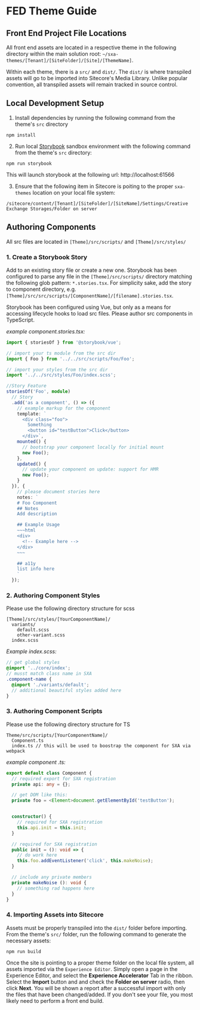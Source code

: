 # FED Theme Guide

## Front End Project File Locations
All front end assets are located in a respective theme in the following directory within the main solution root: `~/sxa-themes/[Tenant]/[SiteFolder]/[Site]/[ThemeName]`.

Within each theme, there is a `src/` and `dist/`. The `dist/` is where transpiled assets will go to be imported into Sitecore's Media Library. Unlike popular convention, all transpiled assets will remain tracked in source control.

## Local Development Setup
1. Install dependencies by running the following command from the theme's `src` directory
```
npm install
```

2. Run local [Storybook](https://storybook.js.org/) sandbox environment with the following command from the theme's `src` directory:
```
npm run storybook
```
This will launch storybook at the following url: http://localhost:61566

3. Ensure that the following item in Sitecore is poiting to the proper `sxa-themes` location on your local file system:
```
/sitecore/content/[Tenant]/[SiteFolder]/[SiteName]/Settings/Creative Exchange Storages/Folder on server
```

## Authoring Components
All src files are located in `[Theme]/src/scripts/` and `[Theme]/src/styles/`

### 1. Create a Storybook Story
Add to an existing story file or create a new one. Storybook has been configured to parse any file in the `[Theme]/src/scripts/` directory matching the following glob pattern: `*.stories.tsx`. For simplicity sake, add the story to component directory, e.g. `[Theme]/src/src/scripts/[ComponentName]/[filename].stories.tsx`.

Storybook has been configured using Vue, but only as a means for accessing lifecycle hooks to load src files. Please author src components in TypeScript.

*example component.stories.tsx:*
```ts
import { storiesOf } from '@storybook/vue';

// import your ts module from the src dir
import { Foo } from '../../src/scripts/Foo/Foo';

// import your styles from the src dir
import '../../src/styles/Foo/index.scss';

//Story Feature
storiesOf('Foo', module)
  // Story
  .add('as a component', () => ({
    // example markup for the component
    template: `
      <div class="foo">
        Something
        <button id="testButton">Click</button>
      </div>`,
    mounted() {
      // bootstrap your component locally for initial mount
      new Foo();
    },
    updated() {
      // update your component on update: support for HMR
      new Foo();
    }
  }), {
    // please document stories here
    notes: `
    # Foo Component
    ## Notes
    Add description

    ## Example Usage
    ~~~html
    <div>
      <!-- Example here -->
    </div>
    ~~~

    ## a11y
    list info here
    `
  });
```

### 2. Authoring Component Styles
Please use the following directory structure for scss
```
[Theme]/src/styles/[YourComponentName]/
  variants/
    default.scss
    other-variant.scss
  index.scss
```

*Example index.scss:*
```scss
// get global styles
@import '../core/index';
// musst match class name in SXA
.component-name {
  @import './variants/default';
  // additional beautiful styles added here
}
```

### 3. Authoring Component Scripts
Please use the following directory structure for TS
```
Theme/src/scripts/[YourComponentName]/
  Component.ts
  index.ts // this will be used to boostrap the component for SXA via webpack
```

*example component .ts:*
```ts
export default class Component {
  // required export for SXA registration
  private api: any = {};

  // get DOM like this:
  private foo = <Element>document.getElementById('testButton');


  constructor() {
    // required for SXA registration
    this.api.init = this.init;
  }

  // required for SXA registration
  public init = (): void => {
    // do work here
    this.foo.addEventListener('click', this.makeNoise);
  }

  // include any private members
  private makeNoise (): void {
    // something rad happens here
  }
}
```

### 4. Importing Assets into Sitecore
Assets must be properly transpiled into the `dist/` folder before importing. From the theme's `src/` folder, run the following command to generate the necessary assets:
```
npm run build
```

Once the site is pointing to a proper theme folder on the local file system, all assets imported via the `Experience Editor`. Simply open a page in the Experience Editor, and select the **Experience Accelerator** Tab in the ribbon. Select the **Import** button and and check the **Folder on server** radio, then click **Next**. You will be shown a report after a successful import with only the files that have been changed/added. If you don't see your file, you most likely need to perform a front end build.
